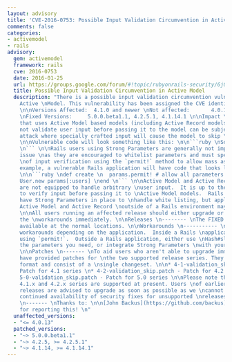 ```yaml
---
layout: advisory
title: 'CVE-2016-0753: Possible Input Validation Circumvention in Active Model'
comments: false
categories:
- activemodel
- rails
advisory:
  gem: activemodel
  framework: rails
  cve: 2016-0753
  date: 2016-01-25
  url: https://groups.google.com/forum/#!topic/rubyonrails-security/6jQVC1geukQ
  title: Possible Input Validation Circumvention in Active Model
  description: "There is a possible input validation circumvention vulnerability in
    Active \nModel. This vulnerability has been assigned the CVE identifier CVE-2016-0753.
    \n\nVersions Affected:  4.1.0 and newer \nNot affected:       4.0.13 and older
    \nFixed Versions:     5.0.0.beta1.1, 4.2.5.1, 4.1.14.1 \n\nImpact \n------ \nCode
    that uses Active Model based models (including Active Record models) and \ndoes
    not validate user input before passing it to the model can be subject to \nan
    attack where specially crafted input will cause the model to skip \nvalidations.
    \n\nVulnerable code will look something like this: \n\n```ruby \nSomeModel.new(unverified_user_input)
    \n``` \n\nRails users using Strong Parameters are generally not impacted by this
    issue \nas they are encouraged to whitelist parameters and must specifically opt-out
    \nof input verification using the `permit!` method to allow mass assignment. \n\nFor
    example, a vulnerable Rails application will have code that looks like \nthis:
    \n\n```ruby \ndef create \n  params.permit! # allow all parameters \n  @user =
    User.new params[:users] \nend \n``` \n\nActive Model and Active Record objects
    are not equipped to handle arbitrary \nuser input.  It is up to the application
    to verify input before passing it to \nActive Model models.  Rails users already
    have Strong Parameters in place to \nhandle white listing, but applications using
    Active Model and Active Record \noutside of a Rails environment may be impacted.
    \n\nAll users running an affected release should either upgrade or use one of
    the \nworkarounds immediately. \n\nReleases \n-------- \nThe FIXED releases are
    available at the normal locations. \n\nWorkarounds \n----------- \nThere are several
    workarounds depending on the application.  Inside a Rails \napplication, stop
    using `permit!`.  Outside a Rails application, either use \nHash#slice to select
    the parameters you need, or integrate Strong Parameters \nwith your application.
    \n\nPatches \n------- \nTo aid users who aren't able to upgrade immediately we
    have provided patches for \nthe two supported release series. They are in git-am
    format and consist of a \nsingle changeset. \n\n* 4-1-validation_skip.patch -
    Patch for 4.1 series \n* 4-2-validation_skip.patch - Patch for 4.2 series \n*
    5-0-validation_skip.patch - Patch for 5.0 series \n\nPlease note that only the
    4.1.x and 4.2.x series are supported at present. Users \nof earlier unsupported
    releases are advised to upgrade as soon as possible as we \ncannot guarantee the
    continued availability of security fixes for unsupported \nreleases. \n\nCredits
    \n------- \nThanks to: \n\n[John Backus](https://github.com/backus) from BlockScore
    for reporting this! \n"
  unaffected_versions:
  - "<= 4.0.13"
  patched_versions:
  - "~> 5.0.0.beta1.1"
  - "~> 4.2.5, >= 4.2.5.1"
  - "~> 4.1.14, >= 4.1.14.1"
---
```

